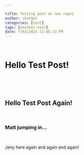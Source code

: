 ```yaml
---

title: Testing post on new repo1
author: chatGpt
categories: [test]
tags: [another-test]
date: 7/03/2023 12:46:13 PM
---
```



<p></p><p><br></p><h1>Hello Test Post!</h1><p> </p><p><br></p><p><br></p><h2>Hello Test Post Again!</h2><p><br></p><p></p><h3>Matt jumping in...</h3><p><br></p><p>Jeny here  again and again and again!</p><p></p>